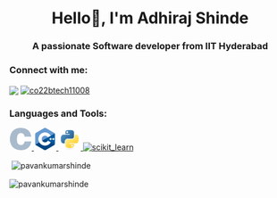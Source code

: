 <h1 align="center">Hello👋, I'm Adhiraj Shinde</h1>
<h3 align="center">A passionate Software developer from IIT Hyderabad</h3>

<h3 align="left">Connect with me:</h3>
<p align="left">
<a href="https://www.linkedin.com/in/adhiraj-shinde-074a59269/" target="blank"><img align="center" src="https://raw.githubusercontent.com/rahuldkjain/github-profile-readme-generator/master/src/images/icons/Social/linked-in-alt.svg"  /></a>
<a href="https://leetcode.com/u/Adhi_0811/" target="blank"><img align="center" src="https://raw.githubusercontent.com/rahuldkjain/github-profile-readme-generator/master/src/images/icons/Social/leet-code.svg" alt="co22btech11008" height="30" width="40" /></a>
</p>

<h3 align="left">Languages and Tools:</h3>
<p align="left">  <a href="https://www.cprogramming.com/" target="_blank" rel="noreferrer"> <img src="https://raw.githubusercontent.com/devicons/devicon/master/icons/c/c-original.svg" alt="c" width="40" height="40"/> </a> <a href="https://www.w3schools.com/cpp/" target="_blank" rel="noreferrer"> <img src="https://raw.githubusercontent.com/devicons/devicon/master/icons/cplusplus/cplusplus-original.svg" alt="cplusplus" width="40" height="40"/> </a>  <a href="https://www.python.org" target="_blank" rel="noreferrer"> <img src="https://raw.githubusercontent.com/devicons/devicon/master/icons/python/python-original.svg" alt="python" width="40" height="40"/> </a> <a href="https://scikit-learn.org/" target="_blank" rel="noreferrer"> <img src="https://upload.wikimedia.org/wikipedia/commons/0/05/Scikit_learn_logo_small.svg" alt="scikit_learn" width="40" height="40"/> </a> </p>


<p>&nbsp;<img align="center" src="https://github-readme-stats.vercel.app/api?username=pavankumarshinde&show_icons=true&locale=en" alt="pavankumarshinde" /></p>

<p><img align="center" src="https://github-readme-streak-stats.herokuapp.com/?user=pavankumarshinde&" alt="pavankumarshinde" /></p>
